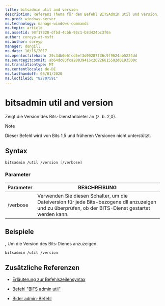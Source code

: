 ```yaml
---
title: bitsadmin util and version
description: Referenz Thema für den Befehl BITSAdmin util und Version, der die Version des Bits-diensdienstanweises anzeigt.
ms.prod: windows-server
ms.technology: manage-windows-commands
ms.topic: article
ms.assetid: 98f17328-dfbd-4cbb-93c1-b8d424bc3f0a
author: coreyp-at-msft
ms.author: coreyp
manager: dongill
ms.date: 10/16/2017
ms.openlocfilehash: 20c3db6e6fcd5ef3d00287f36c9f9624ab5224dd
ms.sourcegitcommit: ab64dc83fca28039416c26226815502d0193500c
ms.translationtype: MT
ms.contentlocale: de-DE
ms.lasthandoff: 05/01/2020
ms.locfileid: "82707591"
---
```

# <a name="bitsadmin-util-and-version"></a>bitsadmin util and version

Zeigt die Version des Bits-Dienstanbieter an (z. b. 2,0).

> [!NOTE]
> Dieser Befehl wird von Bits 1,5 und früheren Versionen nicht unterstützt.

## <a name="syntax"></a>Syntax

```
bitsadmin /util /version [/verbose]
```

### <a name="parameters"></a>Parameter

| Parameter | BESCHREIBUNG |
| --------- | ----------- |
| /verbose | Verwenden Sie diesen Schalter, um die Dateiversion für jede Bits-bezogene dll anzuzeigen und zu überprüfen, ob der BITS-Dienst gestartet werden kann.|

## <a name="examples"></a>Beispiele

, Um die Version des Bits-Dienes anzuzeigen.

```
bitsadmin /util /version
```

## <a name="additional-references"></a>Zusätzliche Referenzen

- [Erläuterung zur Befehlszeilensyntax](command-line-syntax-key.md)

- [Befehl "BIFS admin util"](bitsadmin-util.md)

- [Bider admin-Befehl](bitsadmin.md)
